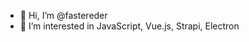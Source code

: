- 👋 Hi, I’m @fastereder
- 👀 I’m interested in JavaScript, Vue.js, Strapi, Electron

<!---
fastereder/fastereder is a ✨ special ✨ repository because its `README.md` (this file) appears on your GitHub profile.
You can click the Preview link to take a look at your changes.
--->
